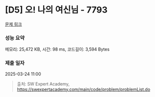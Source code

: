 # [D5] 오! 나의 여신님 - 7793 

[문제 링크](https://swexpertacademy.com/main/code/problem/problemDetail.do?contestProbId=AWsBQpPqMNMDFARG) 

### 성능 요약

메모리: 25,472 KB, 시간: 98 ms, 코드길이: 3,594 Bytes

### 제출 일자

2025-03-24 11:00



> 출처: SW Expert Academy, https://swexpertacademy.com/main/code/problem/problemList.do